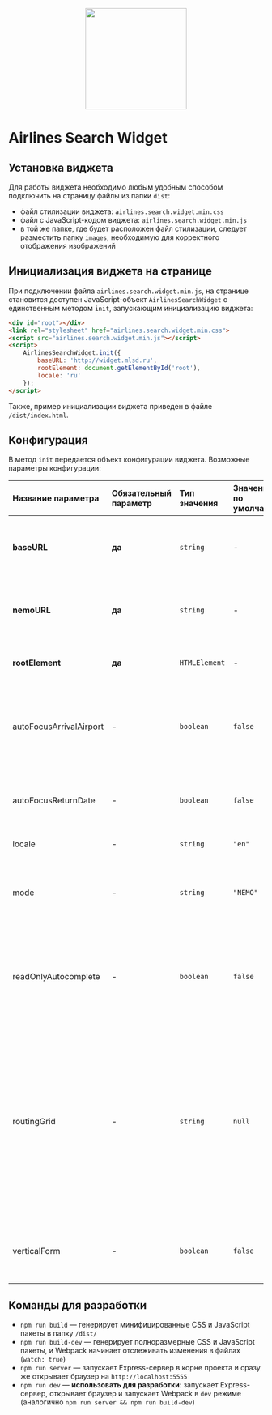 <p align="center">
    <img width="200" src="http://mjolnir.com.ua/kcfinder/upload/images/logo.jpg">
</p>

# Airlines Search Widget

## Установка виджета

Для работы виджета необходимо любым удобным способом подключить на страницу файлы из папки `dist`:
* файл стилизации виджета: `airlines.search.widget.min.css`
* файл с JavaScript-кодом виджета: `airlines.search.widget.min.js`
* в той же папке, где будет расположен файл стилизации, следует разместить папку `images`, необходимую для корректного отображения изображений

## Инициализация виджета на странице

При подключении файла `airlines.search.widget.min.js`, на странице становится доступен JavaScript-объект `AirlinesSearchWidget` с единственным методом `init`, запускающим инициализацию виджета:

```html
<div id="root"></div>
<link rel="stylesheet" href="airlines.search.widget.min.css">
<script src="airlines.search.widget.min.js"></script>
<script>
    AirlinesSearchWidget.init({
        baseURL: 'http://widget.mlsd.ru',
        rootElement: document.getElementById('root'),
        locale: 'ru'
    });
</script>
```

Также, пример инициализации виджета приведен в файле `/dist/index.html`.

## Конфигурация

В метод `init` передается объект конфигурации виджета. Возможные параметры конфигурации:

| Название параметра | Обязательный параметр | Тип значения | Значение по умолчанию | Описание |
| :- | :- | :- | :- | :- |
| **baseURL** | **да** | `string` | - | URL системы бронирования (необходим для редиректа на страницу поиска) |
| **nemoURL** | **да** | `string` | - | URL системы бронирования `Nemo.travel` (необходим для утилитарных запросов) |
| **rootElement** | **да** | `HTMLElement` | - | DOM-элемент в который будет встраиваться виджет |
| autoFocusArrivalAirport | - | `boolean` | `false` | Автоматически фокусироваться на поле выбора аэропорта прилета, после выбора аэропорта вылета. |
| autoFocusReturnDate | - | `boolean` | `false` | Автоматически фокусироваться на поле выбора обратной даты, после выбора даты вылета. |
| locale | - | `string` | `"en"` | Язык интерфейса |
| mode | - | `string` | `"NEMO"` | Название системы бронирования, с которой предстоит работать (`NEMO` или `WEBSKY`) |
| readOnlyAutocomplete | - | `boolean` | `false` | Запретить ввод текста в поля автокомплита аэропортов (активируется только если указан параметр `routingGrid`) |
| routingGrid | - | `string` | `null` | Двухбуквенный IATA-код авиакомпании. Если указан, автокомплит аэропортов переключается в режим поиска по маршрутной сетке авиакомпании. Также, при клике в поле автокомплита, отображаются все возможные пункты назначений авиакомпании. |
| verticalForm | - | `boolean` | `false` | Отображать ли принудительно вертикальную форму поиска, вместо горизонтальной. |

## Команды для разработки

* `npm run build` — генерирует минифицированные CSS и JavaScript пакеты в папку `/dist/`
* `npm run build-dev` — генерирует полноразмерные CSS и JavaScript пакеты, и Webpack начинает отслеживать изменения в файлах (`watch: true`)
* `npm run server` — запускает Express-сервер в корне проекта и сразу же открывает браузер на `http://localhost:5555`
* `npm run dev` — **использовать для разработки**: запускает Express-сервер, открывает браузер и запускает Webpack в `dev` режиме (аналогично `npm run server && npm run build-dev`)
